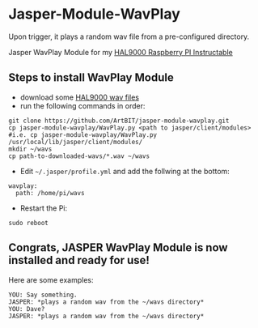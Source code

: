 # Jasper-Module-WavPlay
Upon trigger, it plays a random wav file from a pre-configured directory.

Jasper WavPlay Module for my [HAL9000 Raspberry PI Instructable](http://www.instructables.com/id/RaspberryPI-HAL9000/)

## Steps to install WavPlay Module

* download some [HAL9000 wav files](http://www.imdb.com/title/tt0062622/externalsites#sounds)
* run the following commands in order:
```
git clone https://github.com/ArtBIT/jasper-module-wavplay.git
cp jasper-module-wavplay/WavPlay.py <path to jasper/client/modules>
#i.e. cp jasper-module-wavplay/WavPlay.py /usr/local/lib/jasper/client/modules/
mkdir ~/wavs
cp path-to-downloaded-wavs/*.wav ~/wavs
```
* Edit `~/.jasper/profile.yml` and add the follwing at the bottom:
```
wavplay:
  path: /home/pi/wavs
```
* Restart the Pi:
```
sudo reboot
```
## Congrats, JASPER WavPlay Module is now installed and ready for use!
Here are some examples:
```
YOU: Say something.
JASPER: *plays a random wav from the ~/wavs directory*
YOU: Dave?
JASPER: *plays a random wav from the ~/wavs directory*
```
